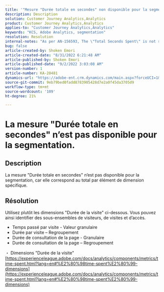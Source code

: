 ```yaml
---
title: '"Mesure "Durée totale en secondes" non disponible pour la segmentation"'
description: Description
solution: Customer Journey Analytics,Analytics
product: Customer Journey Analytics,Analytics
applies-to: "Customer Journey Analytics,Analytics"
keywords: "KCS, Adobe Analytics, segmentation"
resolution: Resolution
internal-notes: "As per AN-156593, The \"Total Seconds Spent\" is not segmentable."
bug: false
article-created-by: Shoken Emori
article-created-date: "8/31/2022 6:21:48 AM"
article-published-by: Shoken Emori
article-published-date: "9/2/2022 3:03:08 AM"
version-number: 1
article-number: KA-20481
dynamics-url: "https://adobe-ent.crm.dynamics.com/main.aspx?forceUCI=1&pagetype=entityrecord&etn=knowledgearticle&id=34b9652d-f528-ed11-9db1-0022480869de"
source-git-commit: 9eb79bed0fadd8783905428d7e2a0f45da3705d9
workflow-type: tm+mt
source-wordcount: '109'
ht-degree: 21%

---
```


# La mesure &quot;Durée totale en secondes&quot; n’est pas disponible pour la segmentation.

## Description

La mesure &quot;Durée totale en secondes&quot; n’est pas disponible pour la segmentation, car elle correspond au total par élément de dimension spécifique.

## Résolution


Utilisez plutôt les dimensions &quot;Durée de la visite&quot; ci-dessous. Vous pouvez ainsi identifier des sous-ensembles de visiteurs, de visites et d’accès.

- Temps passé par visite - Valeur granulaire
- Durée par visite – Regroupement
- Durée de consultation de la page - Granulaire
- Durée de consultation de la page – Regroupement


・ Dimensions &quot;Durée de la visite&quot;
[https://experienceleague.adobe.com/docs/analytics/components/metrics/time-spent.html?lang=en#%E2%80%98time-spent%E2%80%99-dimensions](https://experienceleague.adobe.com/docs/analytics/components/metrics/time-spent.html?lang=en#%E2%80%98time-spent%E2%80%99-dimensions)
